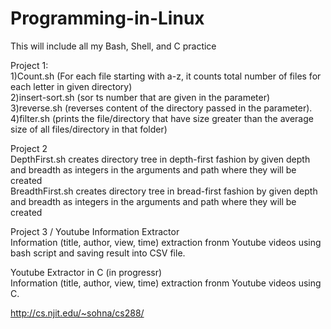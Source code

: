 # Programming-in-Linux
This will include all my Bash, Shell, and C practice


Project 1:<br/>
1)Count.sh (For each file starting with a-z, it counts total number of files for each letter in given directory)<br/>
2)insert-sort.sh (sor ts number that are given in the parameter)<br/>
3)reverse.sh (reverses content of the directory passed in the parameter).<br/>
4)filter.sh (prints the file/directory that have size greater than the average size of all files/directory in that folder)<br/>


Project 2 <br/>
DepthFirst.sh creates directory tree in depth-first fashion by given depth and breadth as integers in the arguments and path where they will be created<br/>
BreadthFirst.sh  creates directory tree in bread-first fashion by given depth and breadth as integers in the arguments and path where they will be created<br/>

Project 3 / Youtube Information Extractor<br/>
Information (title, author, view, time) extraction fronm Youtube videos using bash script and saving result into CSV file.

Youtube Extractor in C (in progressr)<br/>
Information (title, author, view, time) extraction fronm Youtube videos using C.


http://cs.njit.edu/~sohna/cs288/
